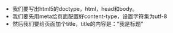 - 我们要写出html5的doctype，html，head和body。
- 我们要先用meta给页面配置好content-type，设置字符集为utf-8
- 然后我们要给页面加个title，title的内容是：“我是标题”
